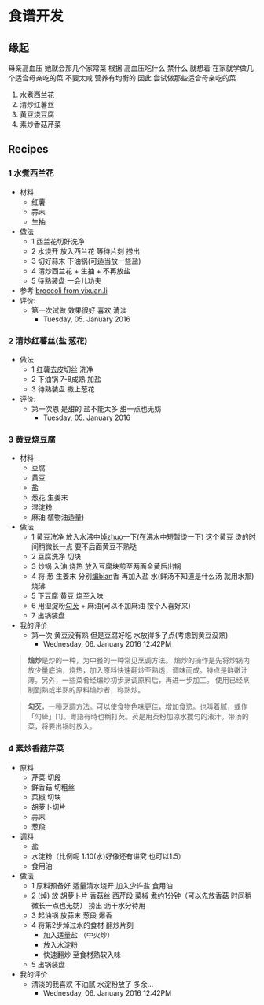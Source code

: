 # 食谱开发

## 缘起

母亲高血压 她就会那几个家常菜 
根据 高血压吃什么 禁什么 就想着 在家就学做几个适合母亲吃的菜 不要太咸 营养有均衡的 
因此 尝试做那些适合母亲吃的菜

1. 水煮西兰花
2. 清炒红薯丝
3. 黄豆烧豆腐
4. 素炒香菇芹菜

## Recipes

### 1 水煮西兰花
- 材料
	- 红薯
	- 蒜末 
	- 生抽
- 做法
	- 1 西兰花切好洗净
	- 2 水烧开 放入西兰花 等待片刻 捞出
	- 3 切好蒜末 下油锅(可适当放一些盐)
	- 4 清炒西兰花 + 生抽 + 不再放盐
	- 5 待熟装盘 一会儿功夫
- 参考 [broccoli from yixuan.li](http://yixuan.li/yixuan/2015/12/15/broccoli/) 
- 评价: 
	- 第一次试做 效果很好 喜欢 清淡
		- Tuesday, 05. January 2016

### 2 清炒红薯丝(盐 葱花)
- 做法
	- 1 红薯去皮切丝 洗净
	- 2 下油锅 7-8成熟 加盐
	- 3 待熟装盘 撒上葱花
- 评价: 
	- 第一次恩 是甜的 盐不能太多 甜一点也无妨
		- Tuesday, 05. January 2016

### 3 黄豆烧豆腐
- 材料
	- 豆腐 
	- 黄豆 
	- 盐 
	- 葱花 生姜末 
	- 湿淀粉 
	- 麻油 植物油适量)
- 做法
	- 1 黄豆洗净 放入水沸中[焯zhuo](https://zh.wikipedia.org/wiki/%E7%84%AF)一下(在沸水中短暂烫一下) 这个黄豆 烫的时间稍微长一点 要不后面黄豆不熟哒
	- 2 豆腐洗净 切块
	- 3 炒锅 入油 烧热 放入豆腐块煎至两面金黄后出锅
	- 4 将 葱 生姜末 分别[煸bian](https://zh.wikipedia.org/wiki/%E7%85%B8)香 再加入盐 水(鲜汤不知道是什么汤 就用水那)烧沸
	- 5 下豆腐 黄豆 烧至入味 
	- 6 用湿淀粉[勾芡](https://zh.wikipedia.org/wiki/%E5%8B%BE%E8%8A%A1) + 麻油(可以不加麻油 按个人喜好来)
	- 7 出锅装盘
- 我的评价
	- 第一次 黄豆没有熟 但是豆腐好吃 水放得多了点(考虑到黄豆没熟)
		- Wednesday, 06. January 2016 12:42PM 

> **煸炒**是炒的一种，为中餐的一种常见烹调方法。
> 煸炒的操作是先将炒锅内放少量底油，烧热，加入原料快速翻炒至熟透，调味而成。特点是鲜嫩汁薄。另外，一些菜肴经煸炒初步烹调原料后，再进一步加工。
> 使用已经烹制到熟或半熟的原料煸炒者，称熟炒。

> **勾芡**，一種烹調方法。可以使食物色味更佳，增加食慾。也叫着腻，或作「勾縴」[1]。粵語有時也稱打芡。芡是用芡粉加凉水搅匀的液汁。带汤的菜，将要出锅时放入。

### 4 素炒香菇芹菜

- 原料
	- 芹菜 切段
	- 鲜香菇 切粗丝
	- 菜椒 切块
	- 胡萝卜切片
	- 蒜末 
	- 葱段
- 调料
	- 盐
	- 水淀粉（比例呢 1:10(水)好像还有讲究 也可以1:5）
	- 食用油
- 做法
	- 1 原料预备好 适量清水烧开 加入少许盐 食用油
	- 2 (焯) 放 胡萝卜片  香菇丝 西芹段 菜椒 煮约1分钟（可以先放香菇 时间稍微长一点也无妨） 捞出 沥干水分待用 
	- 3 起油锅 放蒜末 葱段 爆香
	- 4 将第2步焯过水的食材 翻炒片刻 
		- 加入适量盐 （中火炒） 
		- 放入水淀粉 
		- 快速翻炒 至食材熟软入味 
	- 5 出锅装盘
- 我的评价
	- 清淡的我喜欢 不油腻 水淀粉放了 多余...
		- Wednesday, 06. January 2016 12:42PM 
